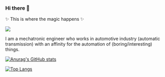 ### Hi there 👋

✨ This is where the magic happens ✨

![](https://komarev.com/ghpvc/?username=mrflamez&style=for-the-badge)

I am a mechatronic engineer who works in automotive industry (automatic transmission) with an affinity for the automation of (boring/interesting) things.

[![Anurag's GitHub stats](https://github-readme-stats.vercel.app/api?username=mrflamez&show_icons=true&theme=graywhite)](https://github.com/anuraghazra/github-readme-stats)


[![Top Langs](https://github-readme-stats.vercel.app/api/top-langs/?username=mrflamez&layout=compact)](https://github.com/anuraghazra/github-readme-stats)
